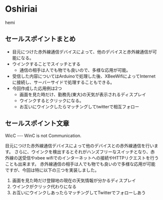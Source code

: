 # Oshiriai
hemi

## セールスポイントまとめ
+ 目元につけた赤外線通信デバイスによって、他のデバイスと赤外線通信が可能になる。
+ ウインクすることでスイッチとする
  + 通信の相手は人でも物でも良いので、多様な応用が可能。
+ 受信した内容についてはArduinoで処理した後、XBeeWifiによってInternetに接続し、サーバーサイドで処理することもできる。
+ 今回作成した応用例は2つ
  + 画面を見た時だけ、勤務先(東大)の天気が表示されるディスプレイ
  + ウインクするとクリックになる。
  + お互いにウインクしたらマッチングしてtwitterで相互フォロー

## セールスポイント文章
WicC --- WinC is not Communication.

目元につけた赤外線通信デバイスによって他のデバイスとの赤外線通信を行います。
さらに、ウインクを検出するとそれがハンズフリーなスイッチとなり、赤外線の送受信やxbee wifiでのインターネットへの接続やHTTPリクエストを行うことも出来ます。
赤外線通信の相手は人でも物でも良いので多様な応用が可能ですが、今回は特に以下の三つを実装しました。
1. 画面を見た時だけ登録地の現在の天気情報が分かるディスプレイ
2. ウインクがクリック代わりになる
3. お互いにウインクしあったらマッチングしてTwitterでフォローしあう
